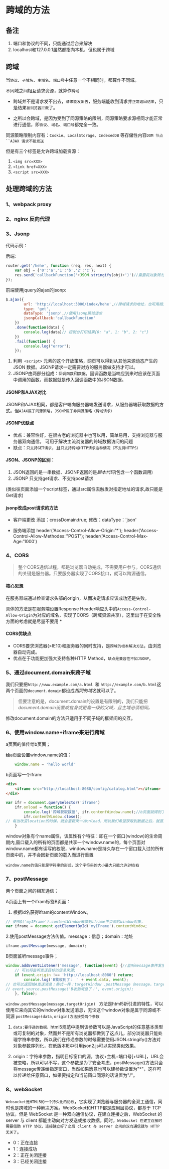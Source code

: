 # 跨域的方法
## 备注 
1. 端口和协议的不同，只能通过后台来解决 
2. localhost和127.0.0.1虽然都指向本机，但也属于跨域
   
## 跨域
当`协议`、`子域名`、`主域名`、`端口号`中任意一个不相同时，都算作不同域。

不同域之间相互请求资源，就算作`跨域`

- 跨域并不是请求发不出去，`请求能发出去`，服务端能收到请求并`正常返回结果`，只是结果`被浏览器拦截`了。

- 之所以会跨域，是因为受到了同源策略的限制，同源策略要求源相同才能正常进行通信，即`协议`、`域名`、`端口号`都完全一致。

同源策略限制内容有：`Cookie`、`LocalStorage`、`IndexedDB` 等存储性内容`DOM 节点``AJAX 请求不能发送`

但是有三个标签是允许跨域加载资源：
1. `<img src=XXX> `
2. `<link href=XXX> `
3. `<script src=XXX>`

## 处理跨域的方法

### 1、webpack proxy

### 2、nginx 反向代理

### 3、Jsonp
代码示例：

后端:
```js
router.get('/hehe', function (req, res, next) {
    var obj = {'0':'a','1':'b','2':'c'};
    res.send('callbackFunction('+JSON.stringify(obj)+')')//需要将对象转为字符串；
});
```

前端使用jquery的ajax的jsonp:
```js
$.ajax({
        url: 'http://localhost:3000/index/hehe',//跨域请求的地址，也可用相对路径js/data.js
        type: 'get',
        dataType: 'jsonp',//使用jsonp跨域请求
        jsonpCallback:'callbackFunction'
    })
    .done(function(data) {
        console.log(data)// 控制台打印结果{0: "a", 1: "b", 2: "c"}
    })
    .fail(function() {
        console.log("error");
    });
```

1. 利用` <script>` 元素的这个开放策略，网页可以得到从其他来源动态产生的 JSON 数据。JSONP请求一定需要对方的服务器做支持才可以。
2. JSONP由两部分组成：`回调函数`和`数据`。回调函数是当响应到来时应该在页面中调用的函数，而数据就是传入回调函数中的JSON数据。

#### JSONP和AJAX对比
JSONP和AJAX相同，都是客户端向服务器端发送请求，从服务器端获取数据的方式。但`AJAX属于同源策略`，`JSONP属于非同源策略（跨域请求）`

#### JSONP优缺点
- 优点：兼容性好，在很古老的浏览器中也可以用，简单易用，支持浏览器与服务器双向通信。 可用于解决主流浏览器的跨域数据访问的问题
- 缺点：`只支持GET请求`，且`只支持跨域HTTP请求这种情况（不支持HTTPS）`


#### JSON、JSONP的区别： 
1. JSON返回的是一串数据、JSONP返回的是*脚本代码*(包含一个函数调用) 
2. JSONP 只支持get请求、不支持post请求 

(类似往页面添加一个script标签，通过src属性去触发对指定地址的请求,故只能是Get请求)

#### jsonp改成post请求的方法

- 客户端更改
添加：crossDomain:true;
修改：dataType：'json'

- 服务端添加
header('Access-Control-Allow-Origin:'*');
header('Access-Control-Allow-Methodes:''POST');
header('Access-Control-Max-Age:'1000')


### 4、CORS
> 整个CORS通信过程，都是浏览器自动完成，不需要用户参与。CORS通信的关键是服务器。只要服务器实现了CORS接口，就可以跨源通信。

#### 核心思想
在服务器端通过检查请求头部的origin，从而决定请求应该成功还是失败。

具体的方法是在服务端设置Response Header响应头中的`Access-Control-Allow-Origin`为对应的域名，实现了CORS（跨域资源共享），这里出于在安全性方面的考虑就是尽量不要用 *

#### CORS优缺点
- CORS要求浏览器(>IE10)和服务器的同时支持，是`跨域的根本解决方法`，由浏览器自动完成。
- 优点在于功能更加强大支持各种HTTP Method，`缺点是兼容性不如JSONP`。

### 5、通过document.domain来跨子域
我们只要把`http://www.example.com/a.html `和 `http://example.com/b.html`这两个页面的`document.domain`都设成*相同的域名*就可以了。
> 但要注意的是，document.domain的设置是有限制的，我们只能把*document.domain设置成自身或更高一级的父域，且主域必须相同。*

修改document.domain的方法只适用于不同子域的框架间的交互。

### 6、使用window.name+iframe来进行跨域
a页面的值传给b页面；

给a页面设置window.name的值；
```js
    window.name = 'hello world'
```
b页面写一个ifram:
```html
<div>
    <iframe src="http://localhost:8080/config/catalog.html"></iframe>
</div>
```
```js
var ifr = document.querySelector('iframe')
    ifr.onload = function() {
        console.log('跨域获取数据', ifr.contentWindow.name);//b页面就得到了a页面的数据，为：hello world
        ifr.contentWindow.close();
// 每当改变location的时候，就会重新来一次onload，所以我们希望获取到数据之后，就直接close()
    }
```
window对象有个name属性，该属性有个特征：即在一个窗口(window)的生命周期内,窗口载入的所有的页面都是共享一个window.name的，每个页面对window.name都有读写的权限，window.name是持久存在一个窗口载入过的所有页面中的，并不会因新页面的载入而进行重置

`window.name的值只能是字符串的形式，这个字符串的大小最大只能允许2M左右`

### 7、postMessage
两个页面之间的相互通信；

A页面上有一个ifram标签B页面：
1. 根据id名获得ifram的contentWindow。
```js
// 使用$('myIFrame').contentWindow来拿到iframe中页面的window对象，
var iframe = document.getElementById('myIFrame').contentWindow;
```
2.使用postMessage方法传值。message：信息；domain：地址
```js
iframe.postMessage(message, domain);
```
B页面监听message事件；
```js
window.addEventListener('message', function(event) {//监听message事件发生
    // 可以将监听发送目标的信息来源;
    if (event.origin !== 'http://localhost:8080') return;
        console.log('B我收到了:  ' + event.data, event);
// 也可以返回给A发送消息；格式一样：targetWindow .postMessage（message，targetOrigin，[ transfer ]）;
// event.source.postMessage('B收到消息了：', event.origin);
    }, false);
```
`window.postMessage(message,targetOrigin) ` 方法是html5新引进的特性，可以使用它来向其它的window对象发送消息，无论这个window对象是属于同源或不同源
`postMessage(data,origin)方法接受两个参数`

1. `data:要传递的数据，`html5规范中提到该参数可以是JavaScript的任意基本类型或可复制的对象，然而并不是所有浏览器都做到了这点儿，部分浏览器只能处理字符串参数，所以我们在传递参数的时候需要使用JSON.stringify()方法对对象参数序列化，在低版本IE中引用json2.js可以实现类似效果。

2. origin：字符串参数，指明目标窗口的源，协议+主机+端口号[+URL]，URL会被忽略，所以可以不写，这个参数是为了安全考虑，postMessage()方法只会将message传递给指定窗口，当然如果愿意也可以建参数设置为"*"，这样可以传递给任意窗口，如果要指定和当前窗口同源的话设置为"/"。

### 8、webSocket

`Websocket是HTML5的一个持久化的协议`，它实现了浏览器与服务器的全双工通信，同时也是跨域的一种解决方案。WebSocket和HTTP都是应用层协议，都基于 TCP 协议。但是 WebSocket 是一种双向通信协议，在建立连接之后，WebSocket 的 server 与 client 都能主动向对方发送或接收数据。同时，`WebSocket 在建立连接时需要借助 HTTP 协议，连接建立好了之后 client 与 server 之间的双向通信就与 HTTP 无关了`。

- 0：正在连接
- 1：连接成功
- 2：正在关闭连接
- 3：已经关闭连接
